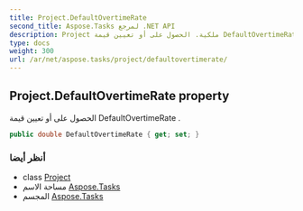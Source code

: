 ```yaml
---
title: Project.DefaultOvertimeRate
second_title: Aspose.Tasks لمرجع .NET API
description: Project ملكية. الحصول على أو تعيين قيمة DefaultOvertimeRate .
type: docs
weight: 300
url: /ar/net/aspose.tasks/project/defaultovertimerate/
---
```

## Project.DefaultOvertimeRate property

الحصول على أو تعيين قيمة DefaultOvertimeRate .

```csharp
public double DefaultOvertimeRate { get; set; }
```

### أنظر أيضا

* class [Project](../)
* مساحة الاسم [Aspose.Tasks](../../project/)
* المجسم [Aspose.Tasks](../../../)


